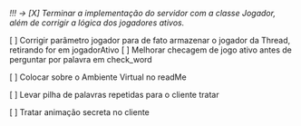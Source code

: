 
*!!! -> [X] Terminar a implementação do servidor com a classe Jogador, além de corrigir a lógica dos jogadores ativos.*

[ ] Corrigir parâmetro jogador para de fato armazenar o jogador da Thread, retirando for em jogadorAtivo
[ ] Melhorar checagem de jogo ativo antes de perguntar por palavra em check_word


[ ] Colocar sobre o Ambiente Virtual no readMe

[ ] Levar pilha de palavras repetidas para o cliente tratar

[ ] Tratar animação secreta no cliente